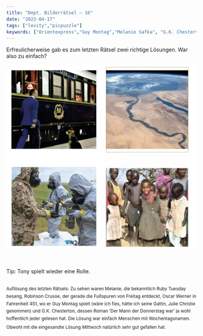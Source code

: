 ```yaml
---
title: "Dept. Bilderrätsel – 16"
date: "2023-04-17"
tags: ["levity","picpuzzle"]
keywords: ["Orientexpress","Guy Montag","Melanie Safka", "G.K. Chesterton", "Oscar Werner", "Robinson Crusoe"]
---
```

Erfreulicherweise gab es zum letzten Rätsel zwei richtige Lösungen. War also zu einfach?

<img  src="/assets/img/picpuzzle16.webp" alt="Bilderrätsel16">

<br/>
<br/>
<br/>

Tip: Tony spielt wieder eine Rolle.
<br/>
<br/>

<sup>Auflösung des letzten Rätsels: Zu sehen waren Melanie, die bekanntlich Ruby Tuesday besang, Robinson Crusoe, der gerade die Fußspuren von Freitag entdeckt, Oscar Werner in Fahrenheit 451, wo er Guy Montag spielt (wäre ich fies, hätte ich seine Gattin, Julie Christie genommen) und G.K. Chesterton, dessen Roman 'Der Mann der Donnerstag war' ja wohl hoffentlich jeder gelesen hat. 
Die Lösung war einfach Menschen mit Wochentagsnamen. Obwohl mit die eingesandte Lösung <i>Mittwoch</i> natürlich sehr gut gefallen hat.<sup>
